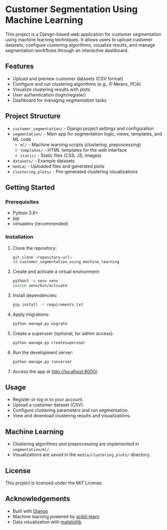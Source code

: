 # Customer Segmentation Using Machine Learning

This project is a Django-based web application for customer segmentation using machine learning techniques. It allows users to upload customer datasets, configure clustering algorithms, visualize results, and manage segmentation workflows through an interactive dashboard.

## Features
- Upload and preview customer datasets (CSV format)
- Configure and run clustering algorithms (e.g., K-Means, PCA)
- Visualize clustering results with plots
- User authentication (login/register)
- Dashboard for managing segmentation tasks

## Project Structure
- `customer_segmentation/` - Django project settings and configuration
- `segmentation/` - Main app for segmentation logic, views, templates, and ML code
  - `ml/` - Machine learning scripts (clustering, preprocessing)
  - `templates/` - HTML templates for the web interface
  - `static/` - Static files (CSS, JS, images)
- `datasets/` - Example datasets
- `media/` - Uploaded files and generated plots
- `clustering_plots/` - Pre-generated clustering visualizations

## Getting Started

### Prerequisites
- Python 3.8+
- pip
- virtualenv (recommended)

### Installation
1. Clone the repository:
   ```bash
   git clone <repository-url>
   cd customer_segmentation_using_machine_learning
   ```
2. Create and activate a virtual environment:
   ```bash
   python3 -m venv venv
   source venv/bin/activate
   ```
3. Install dependencies:
   ```bash
   pip install -r requirements.txt
   ```
4. Apply migrations:
   ```bash
   python manage.py migrate
   ```
5. Create a superuser (optional, for admin access):
   ```bash
   python manage.py createsuperuser
   ```
6. Run the development server:
   ```bash
   python manage.py runserver
   ```
7. Access the app at [http://localhost:8000/](http://localhost:8000/)

## Usage
- Register or log in to your account.
- Upload a customer dataset (CSV).
- Configure clustering parameters and run segmentation.
- View and download clustering results and visualizations.

## Machine Learning
- Clustering algorithms and preprocessing are implemented in `segmentation/ml/`.
- Visualizations are saved in the `media/clustering_plots/` directory.

## License
This project is licensed under the MIT License.

## Acknowledgements
- Built with [Django](https://www.djangoproject.com/)
- Machine learning powered by [scikit-learn](https://scikit-learn.org/)
- Data visualization with [matplotlib](https://matplotlib.org/)

